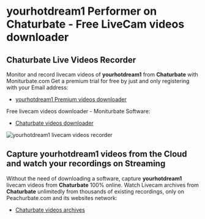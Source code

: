 # yourhotdream1 Performer on Chaturbate - Free LiveCam videos downloader

## Chaturbate Live Videos Recorder

Monitor and record livecam videos of **yourhotdream1** from **Chaturbate** with Moniturbate.com
Get a premium trial for free by just and only registering with your Email address:
* [yourhotdream1 Premium videos downloader](https://moniturbate.com/request-demo-licence-key.html)

Free livecam videos downloader - Moniturbate Software:
* [Chaturbate videos downloader](https://moniturbate.com/moniturbate-download-software.html)

![yourhotdream1 livecam videos recorder](https://peachurnet.com/templates/moniturbate-software.png)


## Capture yourhotdream1 videos from the Cloud and watch your recordings on Streaming

Without the need of downloading a software, capture **yourhotdream1** livecam videos from **Chaturbate** 100% online.
Watch Livecam archives from **Chaturbate** unlimitedly from thousands of existing recordings, only on Peachurbate.com and its websites network:
* [Chaturbate videos archives](https://peachurnet.com/)